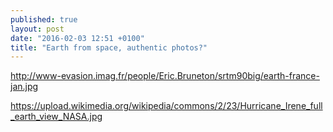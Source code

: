 ```yaml
---
published: true
layout: post
date: "2016-02-03 12:51 +0100"
title: "Earth from space, authentic photos?"
---
```



<http://www-evasion.imag.fr/people/Eric.Bruneton/srtm90big/earth-france-jan.jpg>

<https://upload.wikimedia.org/wikipedia/commons/2/23/Hurricane_Irene_full_earth_view_NASA.jpg>
